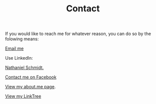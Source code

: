 ﻿---
layout: page
title: Contact
description: "Nathaniel Schmidt contact information"
permalink: /contact/
---

If you would like to reach me for whatever reason, you can do so by the folowing means:

[Email me](mailto:schmidty2244@gmail.com)

Use LinkedIn:
<script src="https://platform.linkedin.com/badges/js/profile.js" async defer type="text/javascript"></script>
<div class="badge-base LI-profile-badge" data-locale="en_US" data-size="large" data-theme="light" data-type="VERTICAL" data-vanity="njsch" data-version="v1"><a class="badge-base__link LI-simple-link" href="https://au.linkedin.com/in/njsch?trk=profile-badge">Nathaniel Schmidt.</a></div>

[Contact me on Facebook](https://www.facebook.com/whatpictureisthat/)

[View my about.me page](https://about.me/njschmidt/).

[View my LinkTree](https://linktr.ee/njschmidt)